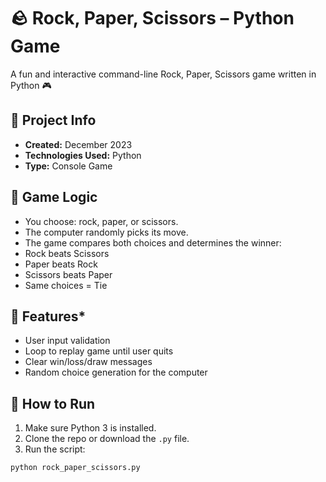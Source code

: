 # 🪨 Rock, Paper, Scissors – Python Game

A fun and interactive command-line Rock, Paper, Scissors game written in Python 🎮

## 📌 Project Info

- **Created:** December 2023  
- **Technologies Used:** Python  
- **Type:** Console Game  

## 🧠 Game Logic
- You choose: rock, paper, or scissors.
- The computer randomly picks its move.
- The game compares both choices and determines the winner:
- Rock beats Scissors
- Paper beats Rock
- Scissors beats Paper
- Same choices = Tie

## 🏁 Features*
- User input validation
- Loop to replay game until user quits
- Clear win/loss/draw messages
- Random choice generation for the computer

## 🚀 How to Run

1. Make sure Python 3 is installed.
2. Clone the repo or download the `.py` file.
3. Run the script:

```bash
python rock_paper_scissors.py 

